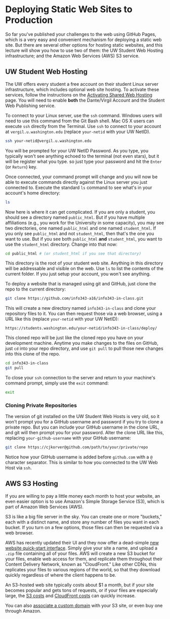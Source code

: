 # Deploying Static Web Sites to Production

So far you've published your challenges to the web using GitHub Pages, which is a very easy and convenient mechanism for deploying a static web site. But there are several other options for hosting static websites, and this lecture will show you how to use two of them: the UW Student Web Hosting infrastructure; and the Amazon Web Services (AWS) S3 service.

## UW Student Web Hosting

The UW offers every student a free account on their student Linux server infrastructure, which includes optional web site hosting. To activate these services, follow the instructions on the [Activating Shared Web Hosting](https://itconnect.uw.edu/connect/web-publishing/shared-hosting/activating-shared-web-hosting/) page. You will need to enable **both** the Dante/Virgil Account and the Student Web Publishing service.

To connect to your Linux server, use the `ssh` command. Windows users will need to use this command from the Git Bash shell. Mac OS X users can execute `ssh` directly from the Terminal. Use `ssh` to connect to your account at `vergil.u.washington.edu` (replace `your-netid` with your UW NetID).

```bash
ssh your-netid@vergil.u.washington.edu
```

You will be prompted for your UW NetID Password. As you type, you typically won't see anything echoed to the terminal (not even stars), but it will be register what you type. so just type your password and hit the `Enter` (or `Return`) key.

Once connected, your command prompt will change and you will now be able to execute commands directly against the Linux server you just connected to. Execute the standard `ls` command to see what's in your account's home directory:

```bash
ls
```

Now here is where it can get complicated. If you are only a student, you should see a directory named `public_html`. But if you have multiple affiliations (e.g., you work for the University in some capacity), you may see two directories, one named `public_html` and one named `student_html`. If you only see `public_html` and not `student_html`, then that's the one you want to use. But if you see both `public_html` **and** `student_html`, you want to use the `student_html` directory. Change into that now:

```bash
cd public_html # (or student_html if you see that directory)
```

This directory is the root of your student web site. Anything in this directory will be addressable and visible on the web. Use `ls` to list the contents of the current folder. If you just setup your account, you won't see anything.

To deploy a website that is managed using git and GitHub, just clone the repo to the current directory:

```bash
git clone https://github.com/info343-a16/info343-in-class.git
```

This will create a new directory named `info343-in-class` and clone your repository files to it. You can then request those via a web browser, using a URL like this (replace `your-netid` with your UW NetID):

```
https://students.washington.edu/your-netid/info343-in-class/deploy/
```

This cloned repo will be just like the cloned repo you have on your development machine. Anytime you make changes to the files on GitHub, just `cd` into your repo directory, and use `git pull` to pull those new changes into this clone of the repo.

```bash
cd info343-in-class
git pull
```

To close your `ssh` connection to the server and return to your machine's command prompt, simply use the `exit` command:

```bash
exit
```

### Cloning Private Repositories

The version of git installed on the UW Student Web Hosts is very old, so it won't prompt you for a GitHub username and password if you try to clone a private repo. But you can include your GitHub username in the clone URL, and git will then prompt you for your password. Alter the clone URL like this, replacing `your-github-username` with your GitHub username:

```bash
git clone https://cjkorver@github.com/path/to/your/private/repo
```

Notice how your GitHub username is added before `github.com` with a `@` character separator. This is similar to how you connected to the UW Web Host via `ssh`.

## AWS S3 Hosting

If you are willing to pay a little money each month to host your website, an even easier option is to use Amazon's Simple Storage Service (S3), which is part of Amazon Web Services (AWS).

S3 is like a big file server in the sky. You can create one or more "buckets," each with a distinct name, and store any number of files you want in each bucket. If you turn on a few options, those files can then be requested via a web browser.

AWS has recently updated their UI and they now offer a dead-simple [new website quick-start interface](https://console.aws.amazon.com/quickstart-website/new). Simply give your site a name, and upload a `.zip` file containing all of your files. AWS will create a new S3 bucket for your files, enable web access for them, and replicate them throughout their Content Delivery Network, known as "CloudFront." Like other CDNs, this replicates your files to various regions of the world, so that they download quickly regardless of where the client happens to be.

An S3-hosted web site typically costs about $1 a month, but if your site becomes popular and gets tons of requests, or if your files are especially large, the [S3 costs](https://aws.amazon.com/s3/pricing/) and [CloudFront costs](https://aws.amazon.com/s3/pricing/) can quickly increase.

You can also [associate a custom domain](http://docs.aws.amazon.com/AmazonS3/latest/dev/website-hosting-custom-domain-walkthrough.html) with your S3 site, or even buy one through Amazon.